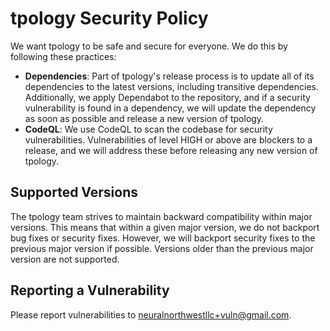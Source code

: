 # tpology Security Policy

We want tpology to be safe and secure for everyone. We do this by following
these practices:

- **Dependencies**: Part of tpology's release process is to update all of its
dependencies to the latest versions, including transitive dependencies.
Additionally, we apply Dependabot to the repository, and if a security
vulnerability is found in a dependency, we will update the dependency as soon
as possible and release a new version of tpology.
- **CodeQL**: We use CodeQL to scan the codebase for security vulnerabilities.
Vulnerabilities of level HIGH or above are blockers to a release, and we will
address these before releasing any new version of tpology.

## Supported Versions

The tpology team strives to maintain backward compatibility within major
versions. This means that within a given major version, we do not backport bug
fixes or security fixes. However, we will backport security fixes to the
previous major version if possible. Versions older than the previous major
version are not supported.

## Reporting a Vulnerability

Please report vulnerabilities to
[neuralnorthwestllc+vuln@gmail.com](mailto:neuralnorthwestllc+vuln@gmail.com).
